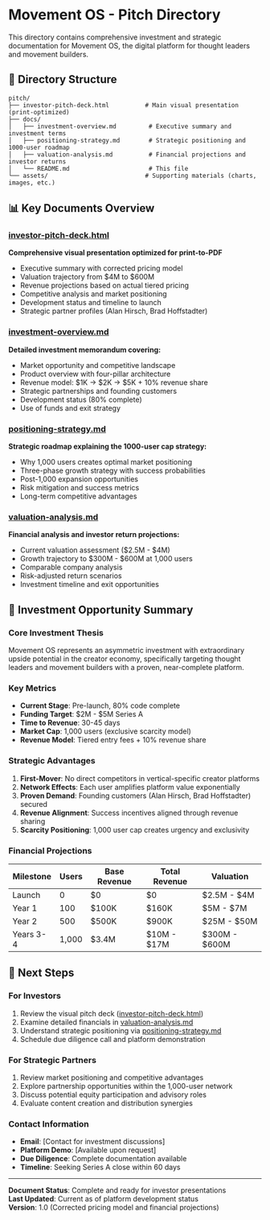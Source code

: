 # Movement OS - Pitch Directory

This directory contains comprehensive investment and strategic documentation for Movement OS, the digital platform for thought leaders and movement builders.

## 📁 Directory Structure

```
pitch/
├── investor-pitch-deck.html          # Main visual presentation (print-optimized)
├── docs/
│   ├── investment-overview.md         # Executive summary and investment terms
│   ├── positioning-strategy.md        # Strategic positioning and 1000-user roadmap
│   ├── valuation-analysis.md          # Financial projections and investor returns
│   └── README.md                      # This file
└── assets/                           # Supporting materials (charts, images, etc.)
```

## 📊 Key Documents Overview

### [investor-pitch-deck.html](./investor-pitch-deck.html)
**Comprehensive visual presentation optimized for print-to-PDF**
- Executive summary with corrected pricing model
- Valuation trajectory from $4M to $600M
- Revenue projections based on actual tiered pricing
- Competitive analysis and market positioning
- Development status and timeline to launch
- Strategic partner profiles (Alan Hirsch, Brad Hoffstadter)

### [investment-overview.md](./docs/investment-overview.md)
**Detailed investment memorandum covering:**
- Market opportunity and competitive landscape
- Product overview with four-pillar architecture
- Revenue model: $1K → $2K → $5K + 10% revenue share
- Strategic partnerships and founding customers
- Development status (80% complete)
- Use of funds and exit strategy

### [positioning-strategy.md](./docs/positioning-strategy.md)
**Strategic roadmap explaining the 1000-user cap strategy:**
- Why 1,000 users creates optimal market positioning
- Three-phase growth strategy with success probabilities
- Post-1,000 expansion opportunities
- Risk mitigation and success metrics
- Long-term competitive advantages

### [valuation-analysis.md](./docs/valuation-analysis.md)
**Financial analysis and investor return projections:**
- Current valuation assessment ($2.5M - $4M)
- Growth trajectory to $300M - $600M at 1,000 users
- Comparable company analysis
- Risk-adjusted return scenarios
- Investment timeline and exit opportunities

## 🎯 Investment Opportunity Summary

### Core Investment Thesis
Movement OS represents an asymmetric investment with extraordinary upside potential in the creator economy, specifically targeting thought leaders and movement builders with a proven, near-complete platform.

### Key Metrics
- **Current Stage**: Pre-launch, 80% code complete
- **Funding Target**: $2M - $5M Series A
- **Time to Revenue**: 30-45 days
- **Market Cap**: 1,000 users (exclusive scarcity model)
- **Revenue Model**: Tiered entry fees + 10% revenue share

### Strategic Advantages
1. **First-Mover**: No direct competitors in vertical-specific creator platforms
2. **Network Effects**: Each user amplifies platform value exponentially
3. **Proven Demand**: Founding customers (Alan Hirsch, Brad Hoffstadter) secured
4. **Revenue Alignment**: Success incentives aligned through revenue sharing
5. **Scarcity Positioning**: 1,000 user cap creates urgency and exclusivity

### Financial Projections
| Milestone | Users | Base Revenue | Total Revenue | Valuation |
|-----------|-------|--------------|---------------|-----------|
| Launch | 0 | $0 | $0 | $2.5M - $4M |
| Year 1 | 100 | $100K | $160K | $5M - $7M |
| Year 2 | 500 | $500K | $900K | $25M - $50M |
| Years 3-4 | 1,000 | $3.4M | $10M - $17M | $300M - $600M |

## 🚀 Next Steps

### For Investors
1. Review the visual pitch deck ([investor-pitch-deck.html](./investor-pitch-deck.html))
2. Examine detailed financials in [valuation-analysis.md](./docs/valuation-analysis.md)
3. Understand strategic positioning via [positioning-strategy.md](./docs/positioning-strategy.md)
4. Schedule due diligence call and platform demonstration

### For Strategic Partners
1. Review market positioning and competitive advantages
2. Explore partnership opportunities within the 1,000-user network
3. Discuss potential equity participation and advisory roles
4. Evaluate content creation and distribution synergies

### Contact Information
- **Email**: [Contact for investment discussions]
- **Platform Demo**: [Available upon request]
- **Due Diligence**: Complete documentation available
- **Timeline**: Seeking Series A close within 60 days

---

**Document Status**: Complete and ready for investor presentations  
**Last Updated**: Current as of platform development status  
**Version**: 1.0 (Corrected pricing model and financial projections)